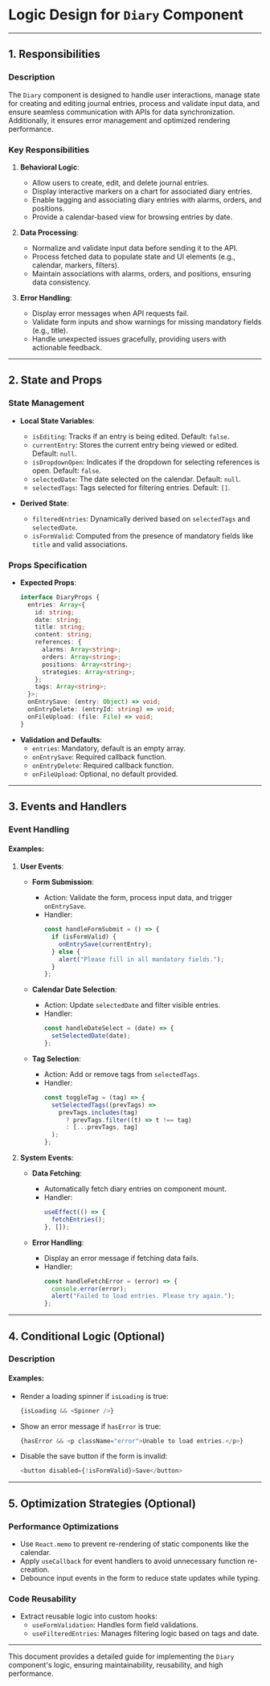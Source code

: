 # Logic Design for `Diary` Component

---

## **1. Responsibilities**

### **Description**
The `Diary` component is designed to handle user interactions, manage state for creating and editing journal entries, process and validate input data, and ensure seamless communication with APIs for data synchronization. Additionally, it ensures error management and optimized rendering performance.

### **Key Responsibilities**

1. **Behavioral Logic**:
   - Allow users to create, edit, and delete journal entries.
   - Display interactive markers on a chart for associated diary entries.
   - Enable tagging and associating diary entries with alarms, orders, and positions.
   - Provide a calendar-based view for browsing entries by date.

2. **Data Processing**:
   - Normalize and validate input data before sending it to the API.
   - Process fetched data to populate state and UI elements (e.g., calendar, markers, filters).
   - Maintain associations with alarms, orders, and positions, ensuring data consistency.

3. **Error Handling**:
   - Display error messages when API requests fail.
   - Validate form inputs and show warnings for missing mandatory fields (e.g., title).
   - Handle unexpected issues gracefully, providing users with actionable feedback.

---

## **2. State and Props**

### **State Management**

- **Local State Variables**:
  - `isEditing`: Tracks if an entry is being edited. Default: `false`.
  - `currentEntry`: Stores the current entry being viewed or edited. Default: `null`.
  - `isDropdownOpen`: Indicates if the dropdown for selecting references is open. Default: `false`.
  - `selectedDate`: The date selected on the calendar. Default: `null`.
  - `selectedTags`: Tags selected for filtering entries. Default: `[]`.

- **Derived State**:
  - `filteredEntries`: Dynamically derived based on `selectedTags` and `selectedDate`.
  - `isFormValid`: Computed from the presence of mandatory fields like `title` and valid associations.

### **Props Specification**

- **Expected Props**:
  ```typescript
  interface DiaryProps {
    entries: Array<{
      id: string;
      date: string;
      title: string;
      content: string;
      references: {
        alarms: Array<string>;
        orders: Array<string>;
        positions: Array<string>;
        strategies: Array<string>;
      };
      tags: Array<string>;
    }>;
    onEntrySave: (entry: Object) => void;
    onEntryDelete: (entryId: string) => void;
    onFileUpload: (file: File) => void;
  }
  ```
- **Validation and Defaults**:
  - `entries`: Mandatory, default is an empty array.
  - `onEntrySave`: Required callback function.
  - `onEntryDelete`: Required callback function.
  - `onFileUpload`: Optional, no default provided.

---

## **3. Events and Handlers**

### **Event Handling**

#### **Examples**:

1. **User Events**:
   - **Form Submission**:
     - Action: Validate the form, process input data, and trigger `onEntrySave`.
     - Handler:
       ```javascript
       const handleFormSubmit = () => {
         if (isFormValid) {
           onEntrySave(currentEntry);
         } else {
           alert("Please fill in all mandatory fields.");
         }
       };
       ```

   - **Calendar Date Selection**:
     - Action: Update `selectedDate` and filter visible entries.
     - Handler:
       ```javascript
       const handleDateSelect = (date) => {
         setSelectedDate(date);
       };
       ```

   - **Tag Selection**:
     - Action: Add or remove tags from `selectedTags`.
     - Handler:
       ```javascript
       const toggleTag = (tag) => {
         setSelectedTags((prevTags) =>
           prevTags.includes(tag)
             ? prevTags.filter((t) => t !== tag)
             : [...prevTags, tag]
         );
       };
       ```

2. **System Events**:
   - **Data Fetching**:
     - Automatically fetch diary entries on component mount.
     - Handler:
       ```javascript
       useEffect(() => {
         fetchEntries();
       }, []);
       ```

   - **Error Handling**:
     - Display an error message if fetching data fails.
     - Handler:
       ```javascript
       const handleFetchError = (error) => {
         console.error(error);
         alert("Failed to load entries. Please try again.");
       };
       ```

---

## **4. Conditional Logic (Optional)**

### **Description**

#### **Examples**:
- Render a loading spinner if `isLoading` is true:
  ```javascript
  {isLoading && <Spinner />}
  ```
- Show an error message if `hasError` is true:
  ```javascript
  {hasError && <p className="error">Unable to load entries.</p>}
  ```
- Disable the save button if the form is invalid:
  ```javascript
  <button disabled={!isFormValid}>Save</button>
  ```

---

## **5. Optimization Strategies (Optional)**

### **Performance Optimizations**
- Use `React.memo` to prevent re-rendering of static components like the calendar.
- Apply `useCallback` for event handlers to avoid unnecessary function re-creation.
- Debounce input events in the form to reduce state updates while typing.

### **Code Reusability**
- Extract reusable logic into custom hooks:
  - `useFormValidation`: Handles form field validations.
  - `useFilteredEntries`: Manages filtering logic based on tags and date.

---

This document provides a detailed guide for implementing the `Diary` component's logic, ensuring maintainability, reusability, and high performance.

